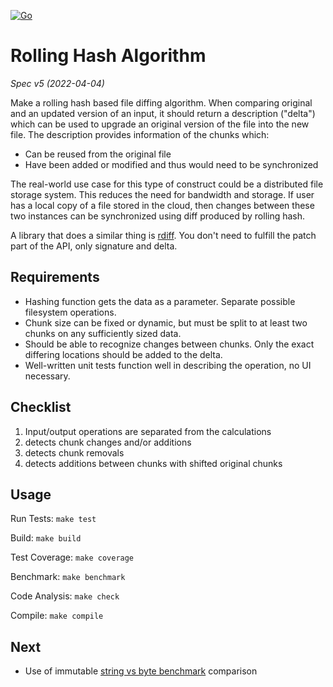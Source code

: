 [![Go](https://github.com/geolffreym/rolling-sync/actions/workflows/go.yml/badge.svg)](https://github.com/geolffreym/rolling-sync/actions/workflows/go.yml)

# Rolling Hash Algorithm

_Spec v5 (2022-04-04)_

Make a rolling hash based file diffing algorithm. When comparing original and an updated version of an input, it should return a description ("delta") which can be used to upgrade an original version of the file into the new file. The description provides information of the chunks which:

- Can be reused from the original file
- Have been added or modified and thus would need to be synchronized

The real-world use case for this type of construct could be a distributed file storage system. This reduces the need for bandwidth and storage. If user has a local copy of a file stored in the cloud, then changes between these two instances can be synchronized using diff produced by rolling hash.

A library that does a similar thing is [rdiff](https://linux.die.net/man/1/rdiff). You don't need to fulfill the patch part of the API, only signature and delta.

## Requirements

- Hashing function gets the data as a parameter. Separate possible filesystem operations.
- Chunk size can be fixed or dynamic, but must be split to at least two chunks on any sufficiently sized data.
- Should be able to recognize changes between chunks. Only the exact differing locations should be added to the delta.
- Well-written unit tests function well in describing the operation, no UI necessary.

## Checklist

1. Input/output operations are separated from the calculations
2. detects chunk changes and/or additions
3. detects chunk removals
4. detects additions between chunks with shifted original chunks

## Usage

Run Tests:  `make test`

Build: `make build`

Test Coverage: `make coverage`

Benchmark: `make benchmark`

Code Analysis: `make check`

Compile: `make compile`

## Next

- Use of immutable [string vs byte benchmark](https://medium.com/@felipedutratine/in-golang-should-i-work-with-bytes-or-strings-8bd1f5a7fd48) comparison
